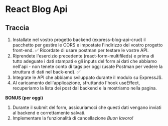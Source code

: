 # React Blog Api
## Traccia
1. Installate nel vostro progetto backend (express-blog-api-crud) il pacchetto per gestire le CORS e impostate l'indirizzo del vostro progetto front-end. ✅
Ricordate di usare postman per testare le vostre API.
2. Riprendete l'esercizio precedente (react-form-multifileds) e prima di tutto adeguate i dati stampati e gli inputs del form ai dati che abbiamo nell'api - non tenete conto di tags per oggi (usate Postman per vedere la struttura di dati nel back-end). ✅
3. Integrate le API che abbiamo sviluppato durante il modulo su ExpressJS.
4. Al caricamento dell'applicazione, sfruttando l'hook useEffect, recuperiamo la lista dei post dal backend e la mostriamo nella pagina.

**BONUS (per oggi)**
1. Durante il submit del form, assicuriamoci che questi dati vengano inviati al backend e correttamente salvati.
2. Implementare la funzionalità di cancellazione
*Buon lavoro!*
